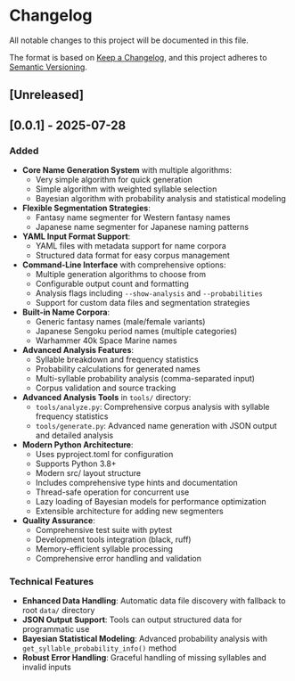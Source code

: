# Changelog

All notable changes to this project will be documented in this file.

The format is based on [Keep a Changelog](https://keepachangelog.com/en/1.1.0/),
and this project adheres to [Semantic Versioning](https://semver.org/spec/v2.0.0.html).

## [Unreleased]

## [0.0.1] - 2025-07-28

### Added

- **Core Name Generation System** with multiple algorithms:
  - Very simple algorithm for quick generation
  - Simple algorithm with weighted syllable selection
  - Bayesian algorithm with probability analysis and statistical modeling
- **Flexible Segmentation Strategies**:
  - Fantasy name segmenter for Western fantasy names
  - Japanese name segmenter for Japanese naming patterns
- **YAML Input Format Support**:
  - YAML files with metadata support for name corpora
  - Structured data format for easy corpus management
- **Command-Line Interface** with comprehensive options:
  - Multiple generation algorithms to choose from
  - Configurable output count and formatting
  - Analysis flags including `--show-analysis` and `--probabilities`
  - Support for custom data files and segmentation strategies
- **Built-in Name Corpora**:
  - Generic fantasy names (male/female variants)
  - Japanese Sengoku period names (multiple categories)
  - Warhammer 40k Space Marine names
- **Advanced Analysis Features**:
  - Syllable breakdown and frequency statistics
  - Probability calculations for generated names
  - Multi-syllable probability analysis (comma-separated input)
  - Corpus validation and source tracking
- **Advanced Analysis Tools** in `tools/` directory:
  - `tools/analyze.py`: Comprehensive corpus analysis with syllable frequency statistics
  - `tools/generate.py`: Advanced name generation with JSON output and detailed analysis
- **Modern Python Architecture**:
  - Uses pyproject.toml for configuration
  - Supports Python 3.8+
  - Modern src/ layout structure
  - Includes comprehensive type hints and documentation
  - Thread-safe operation for concurrent use
  - Lazy loading of Bayesian models for performance optimization
  - Extensible architecture for adding new segmenters
- **Quality Assurance**:
  - Comprehensive test suite with pytest
  - Development tools integration (black, ruff)
  - Memory-efficient syllable processing
  - Comprehensive error handling and validation

### Technical Features

- **Enhanced Data Handling**: Automatic data file discovery with fallback to root `data/` directory
- **JSON Output Support**: Tools can output structured data for programmatic use
- **Bayesian Statistical Modeling**: Advanced probability analysis with `get_syllable_probability_info()` method
- **Robust Error Handling**: Graceful handling of missing syllables and invalid inputs
